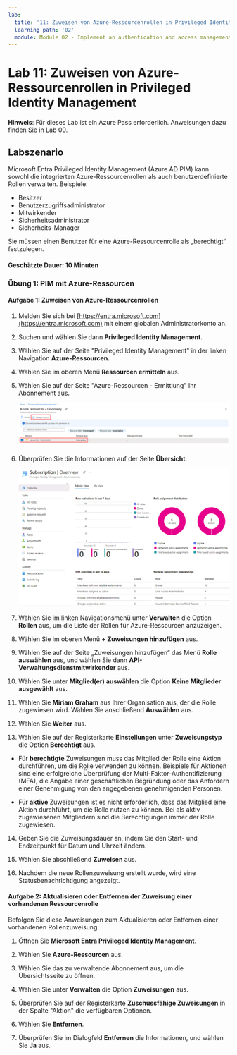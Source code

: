 ```yaml
---
lab:
  title: '11: Zuweisen von Azure-Ressourcenrollen in Privileged Identity Management'
  learning path: '02'
  module: Module 02 - Implement an authentication and access management solution
---
```


# Lab 11: Zuweisen von Azure-Ressourcenrollen in Privileged Identity Management

**Hinweis**: Für dieses Lab ist ein Azure Pass erforderlich. Anweisungen dazu finden Sie in Lab 00.

## Labszenario

Microsoft Entra Privileged Identity Management (Azure AD PIM) kann sowohl die integrierten Azure-Ressourcenrollen als auch benutzerdefinierte Rollen verwalten. Beispiele:

- Besitzer
- Benutzerzugriffsadministrator
- Mitwirkender
- Sicherheitsadministrator
- Sicherheits-Manager

Sie müssen einen Benutzer für eine Azure-Ressourcenrolle als „berechtigt“ festzulegen.


#### Geschätzte Dauer: 10 Minuten

### Übung 1: PIM mit Azure-Ressourcen

#### Aufgabe 1: Zuweisen von Azure-Ressourcenrollen

1. Melden Sie sich bei [https://entra.microsoft.com](https://entra.microsoft.com) mit einem globalen Administratorkonto an.

2. Suchen und wählen Sie dann **Privileged Identity Management.**

3. Wählen Sie auf der Seite "Privileged Identity Management" in der linken Navigation **Azure-Ressourcen.**

4. Wählen Sie im oberen Menü **Ressourcen ermitteln** aus.

5. Wählen Sie auf der Seite "Azure-Ressourcen - Ermittlung" Ihr Abonnement aus.

   ![Screenshot der Seite „Azure-Ressourcen - Ermittlung“ mit hervorgehobenem Abonnement und Option „Ressource verwalten“](./media/lp4-mod3-pim-azure-resource-management.png)

6. Überprüfen Sie die Informationen auf der Seite **Übersicht**.

   ![Screenshot der neu hinzugefügten Azure-Ressource](./media/lp4-mod3-pim-az-resource-overview.png)

7. Wählen Sie im linken Navigationsmenü unter **Verwalten** die Option **Rollen** aus, um die Liste der Rollen für Azure-Ressourcen anzuzeigen.

8. Wählen Sie im oberen Menü **+ Zuweisungen hinzufügen** aus.

9. Wählen Sie auf der Seite „Zuweisungen hinzufügen“ das Menü **Rolle auswählen** aus, und wählen Sie dann **API-Verwaltungsdienstmitwirkender** aus.

10. Wählen Sie unter **Mitglied(er) auswählen** die Option **Keine Mitglieder ausgewählt** aus.

11. Wählen Sie **Miriam Graham** aus Ihrer Organisation aus, der die Rolle zugewiesen wird.  Wählen Sie anschließend **Auswählen** aus.

12. Wählen Sie **Weiter** aus.

13. Wählen Sie auf der Registerkarte **Einstellungen** unter **Zuweisungstyp** die Option **Berechtigt** aus.

   - Für **berechtigte** Zuweisungen muss das Mitglied der Rolle eine Aktion durchführen, um die Rolle verwenden zu können. Beispiele für Aktionen sind eine erfolgreiche Überprüfung der Multi-Faktor-Authentifizierung (MFA), die Angabe einer geschäftlichen Begründung oder das Anfordern einer Genehmigung von den angegebenen genehmigenden Personen.

   - Für **aktive** Zuweisungen ist es nicht erforderlich, dass das Mitglied eine Aktion durchführt, um die Rolle nutzen zu können. Bei als aktiv zugewiesenen Mitgliedern sind die Berechtigungen immer der Rolle zugewiesen.

14. Geben Sie die Zuweisungsdauer an, indem Sie den Start- und Endzeitpunkt für Datum und Uhrzeit ändern.

15. Wählen Sie abschließend **Zuweisen** aus.

16. Nachdem die neue Rollenzuweisung erstellt wurde, wird eine Statusbenachrichtigung angezeigt.

#### Aufgabe 2: Aktualisieren oder Entfernen der Zuweisung einer vorhandenen Ressourcenrolle

Befolgen Sie diese Anweisungen zum Aktualisieren oder Entfernen einer vorhandenen Rollenzuweisung.

1. Öffnen Sie **Microsoft Entra Privileged Identity Management**.

2. Wählen Sie **Azure-Ressourcen** aus.

3. Wählen Sie das zu verwaltende Abonnement aus, um die Übersichtsseite zu öffnen.

4. Wählen Sie unter **Verwalten** die Option **Zuweisungen** aus.

5. Überprüfen Sie auf der Registerkarte **Zuschussfähige Zuweisungen** in der Spalte "Aktion" die verfügbaren Optionen.

6. Wählen Sie **Entfernen**.

7. Überprüfen Sie im Dialogfeld **Entfernen** die Informationen, und wählen Sie **Ja** aus.
